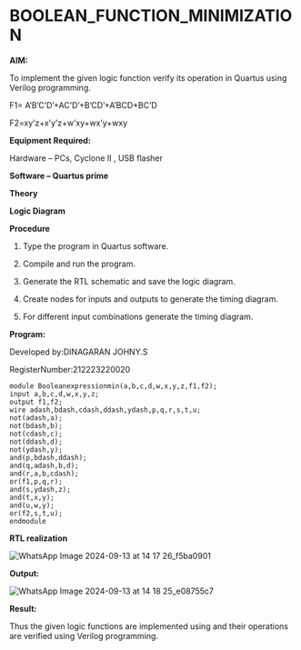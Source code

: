 # BOOLEAN_FUNCTION_MINIMIZATION

**AIM:**

To implement the given logic function verify its operation in Quartus using Verilog programming.

F1= A’B’C’D’+AC’D’+B’CD’+A’BCD+BC’D 

F2=xy’z+x’y’z+w’xy+wx’y+wxy

**Equipment Required:**

Hardware – PCs, Cyclone II , USB flasher

**Software – Quartus prime**

**Theory**

**Logic Diagram**

**Procedure**

1.	Type the program in Quartus software.

2.	Compile and run the program.

3.	Generate the RTL schematic and save the logic diagram.

4.	Create nodes for inputs and outputs to generate the timing diagram.

5.	For different input combinations generate the timing diagram.


**Program:**

Developed by:DINAGARAN JOHNY.S

RegisterNumber:212223220020
```
module Booleanexpressionmin(a,b,c,d,w,x,y,z,f1,f2); 
input a,b,c,d,w,x,y,z; 
output f1,f2; 
wire adash,bdash,cdash,ddash,ydash,p,q,r,s,t,u; 
not(adash,a); 
not(bdash,b); 
not(cdash,c); 
not(ddash,d); 
not(ydash,y); 
and(p,bdash,ddash); 
and(q,adash,b,d); 
and(r,a,b,cdash); 
or(f1,p,q,r); 
and(s,ydash,z); 
and(t,x,y); 
and(u,w,y); 
or(f2,s,t,u); 
endmodule
```

**RTL realization**

![WhatsApp Image 2024-09-13 at 14 17 26_f5ba0901](https://github.com/user-attachments/assets/846ffdcc-57d8-454f-91be-aad73345b600)

**Output:**


![WhatsApp Image 2024-09-13 at 14 18 25_e08755c7](https://github.com/user-attachments/assets/aca66712-5bdc-4b97-a10e-b43d43b37879)

**Result:**

Thus the given logic functions are implemented using and their operations are verified using Verilog programming.

